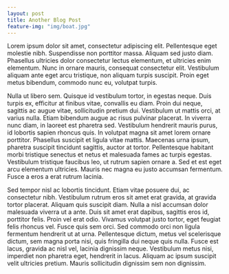 ```yaml
---
layout: post
title: Another Blog Post
feature-img: "img/boat.jpg"
---
```

Lorem ipsum dolor sit amet, consectetur adipiscing elit. Pellentesque eget molestie nibh. Suspendisse non porttitor massa. Aliquam sed justo diam. Phasellus ultricies dolor consectetur lectus elementum, et ultricies enim elementum. Nunc in ornare mauris, consequat consectetur elit. Vestibulum aliquam ante eget arcu tristique, non aliquam turpis suscipit. Proin eget metus bibendum, commodo nunc eu, volutpat turpis.

Nulla ut libero sem. Quisque id vestibulum tortor, in egestas neque. Duis turpis ex, efficitur at finibus vitae, convallis eu diam. Proin dui neque, sagittis ac augue vitae, sollicitudin pretium dui. Vestibulum ut mattis orci, at varius nulla. Etiam bibendum augue ac risus pulvinar placerat. In viverra nunc diam, in laoreet est pharetra sed. Vestibulum hendrerit mauris purus, id lobortis sapien rhoncus quis. In volutpat magna sit amet lorem ornare porttitor. Phasellus suscipit et ligula vitae mattis. Maecenas urna ipsum, pharetra suscipit tincidunt sagittis, auctor at tortor. Pellentesque habitant morbi tristique senectus et netus et malesuada fames ac turpis egestas. Vestibulum tristique faucibus leo, ut rutrum sapien ornare a. Sed et est eget arcu elementum ultricies. Mauris nec magna eu justo accumsan fermentum. Fusce a eros a erat rutrum lacinia.

Sed tempor nisl ac lobortis tincidunt. Etiam vitae posuere dui, ac consectetur nibh. Vestibulum rutrum eros sit amet erat gravida, at gravida tortor placerat. Aliquam quis suscipit diam. Nulla a nisl accumsan dolor malesuada viverra ut a ante. Duis sit amet erat dapibus, sagittis eros id, porttitor felis. Proin vel erat odio. Vivamus volutpat justo tortor, eget feugiat felis rhoncus vel. Fusce quis sem orci. Sed commodo orci non ligula fermentum hendrerit ut at urna. Pellentesque dictum, metus vel scelerisque dictum, sem magna porta nisi, quis fringilla dui neque quis nulla. Fusce est lacus, gravida ac nisl vel, lacinia dignissim neque. Vestibulum metus nisi, imperdiet non pharetra eget, hendrerit in lacus. Aliquam ac ipsum suscipit velit ultricies pretium. Mauris sollicitudin dignissim sem non dignissim.
